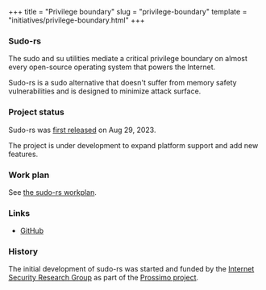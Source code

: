 +++
title = "Privilege boundary"
slug = "privilege-boundary"
template = "initiatives/privilege-boundary.html"
+++

### Sudo-rs

The sudo and su utilities mediate a critical privilege boundary on almost every open-source operating system
that powers the Internet.

Sudo-rs is a sudo alternative that doesn't suffer from memory safety vulnerabilities and is
designed to minimize attack surface.

### Project status

Sudo-rs was [first released](https://www.memorysafety.org/blog/sudo-first-stable-release/) on Aug 29, 2023. 

The project is under development to expand platform support and add new features.

### Work plan

See <a href="/initiatives/workplan-sudo-rs">the sudo-rs workplan</a>.

### Links

- [GitHub](https://github.com/memorysafety/sudo-rs)

### History

The initial development of sudo-rs was started and funded by the [Internet Security Research Group](https://www.abetterinternet.org/) as part of the [Prossimo project](https://www.memorysafety.org/).

        